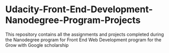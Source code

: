 # Udacity-Front-End-Development-Nanodegree-Program-Projects

This repository contains all the assignments and projects completed during the Nanodegree program for Front End Web Development program for the Grow with Google scholarship
